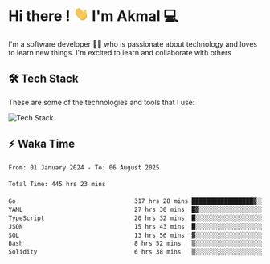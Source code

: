 # Hi there ! <img src="https://github.com/ABSphreak/ABSphreak/blob/master/gifs/Hi.gif" width="30"> I'm Akmal  💻

I'm a software developer 👨‍💻 who is passionate about technology and loves to learn new things. I'm excited to learn and collaborate with others

## 🛠️ Tech Stack

These are some of the technologies and tools that I use:

![Tech Stack](https://skillicons.dev/icons?i=typescript,nodejs,javascript,express,nest,sequelize,go,rabbitmq,python,solidity,react,vue,next,nuxtjs,webpack,vite,tailwindcss,bootstrap,css,scss,html,vercel,firebase,heroku,netlify,docker,postgresql,mongodb,redis,mysql,graphql,git,github,gitlab,vscode,figma,postman,pytorch,tensorflow,bash)

## ⚡ Waka Time
<!--START_SECTION:waka-->

```txt
From: 01 January 2024 - To: 06 August 2025

Total Time: 445 hrs 23 mins

Go                                 317 hrs 28 mins █████████████████▓░░░░░░░   71.28 %
YAML                               27 hrs 30 mins  █▓░░░░░░░░░░░░░░░░░░░░░░░   06.17 %
TypeScript                         20 hrs 32 mins  █░░░░░░░░░░░░░░░░░░░░░░░░   04.61 %
JSON                               15 hrs 43 mins  █░░░░░░░░░░░░░░░░░░░░░░░░   03.53 %
SQL                                13 hrs 56 mins  ▓░░░░░░░░░░░░░░░░░░░░░░░░   03.13 %
Bash                               8 hrs 52 mins   ▒░░░░░░░░░░░░░░░░░░░░░░░░   01.99 %
Solidity                           6 hrs 38 mins   ▒░░░░░░░░░░░░░░░░░░░░░░░░   01.49 %
```

<!--END_SECTION:waka-->


